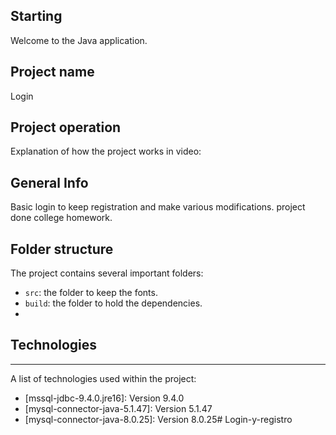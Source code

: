  ## Starting

  Welcome to the Java application.

  ## Project name
  Login

  ## Project operation

  Explanation of how the project works in video:
  

  ## General Info
 
  Basic login to keep registration and make various modifications. project done college homework.

  ## Folder structure

  The project contains several important folders:

  - `src`: the folder to keep the fonts.
  - `build`: the folder to hold the dependencies.
  -
  ## Technologies
  ***
  A list of technologies used within the project:
  * [mssql-jdbc-9.4.0.jre16]: Version 9.4.0
  * [mysql-connector-java-5.1.47]: Version 5.1.47
  * [mysql-connector-java-8.0.25]: Version 8.0.25# Login-y-registro
